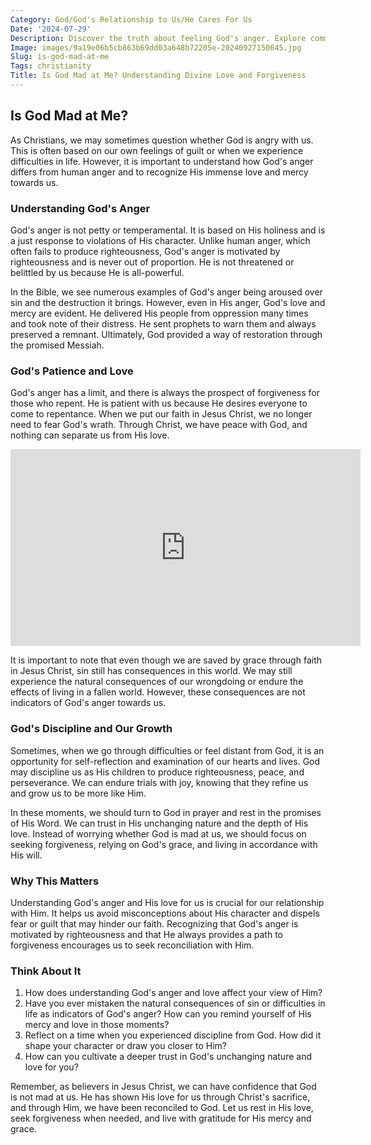 ```yaml
---
Category: God/God's Relationship to Us/He Cares For Us
Date: '2024-07-29'
Description: Discover the truth about feeling God's anger. Explore common beliefs and find comfort in understanding divine love and forgiveness.
Image: images/9a19e06b5cb863b69dd03a648b72205e-20240927150645.jpg
Slug: is-god-mad-at-me
Tags: christianity
Title: Is God Mad at Me? Understanding Divine Love and Forgiveness
---
```


## Is God Mad at Me?

As Christians, we may sometimes question whether God is angry with us. This is often based on our own feelings of guilt or when we experience difficulties in life. However, it is important to understand how God's anger differs from human anger and to recognize His immense love and mercy towards us.

### Understanding God's Anger

God's anger is not petty or temperamental. It is based on His holiness and is a just response to violations of His character. Unlike human anger, which often fails to produce righteousness, God's anger is motivated by righteousness and is never out of proportion. He is not threatened or belittled by us because He is all-powerful.

In the Bible, we see numerous examples of God's anger being aroused over sin and the destruction it brings. However, even in His anger, God's love and mercy are evident. He delivered His people from oppression many times and took note of their distress. He sent prophets to warn them and always preserved a remnant. Ultimately, God provided a way of restoration through the promised Messiah.

### God's Patience and Love

God's anger has a limit, and there is always the prospect of forgiveness for those who repent. He is patient with us because He desires everyone to come to repentance. When we put our faith in Jesus Christ, we no longer need to fear God's wrath. Through Christ, we have peace with God, and nothing can separate us from His love.


<iframe width="560" height="315" src="https://www.youtube.com/embed/Eq6LECrhCv8" frameborder="0" allow="autoplay; encrypted-media" allowfullscreen></iframe>


It is important to note that even though we are saved by grace through faith in Jesus Christ, sin still has consequences in this world. We may still experience the natural consequences of our wrongdoing or endure the effects of living in a fallen world. However, these consequences are not indicators of God's anger towards us.

### God's Discipline and Our Growth

Sometimes, when we go through difficulties or feel distant from God, it is an opportunity for self-reflection and examination of our hearts and lives. God may discipline us as His children to produce righteousness, peace, and perseverance. We can endure trials with joy, knowing that they refine us and grow us to be more like Him.

In these moments, we should turn to God in prayer and rest in the promises of His Word. We can trust in His unchanging nature and the depth of His love. Instead of worrying whether God is mad at us, we should focus on seeking forgiveness, relying on God's grace, and living in accordance with His will.

### Why This Matters

Understanding God's anger and His love for us is crucial for our relationship with Him. It helps us avoid misconceptions about His character and dispels fear or guilt that may hinder our faith. Recognizing that God's anger is motivated by righteousness and that He always provides a path to forgiveness encourages us to seek reconciliation with Him.

### Think About It

1. How does understanding God's anger and love affect your view of Him?
2. Have you ever mistaken the natural consequences of sin or difficulties in life as indicators of God's anger? How can you remind yourself of His mercy and love in those moments?
3. Reflect on a time when you experienced discipline from God. How did it shape your character or draw you closer to Him?
4. How can you cultivate a deeper trust in God's unchanging nature and love for you?

Remember, as believers in Jesus Christ, we can have confidence that God is not mad at us. He has shown His love for us through Christ's sacrifice, and through Him, we have been reconciled to God. Let us rest in His love, seek forgiveness when needed, and live with gratitude for His mercy and grace.